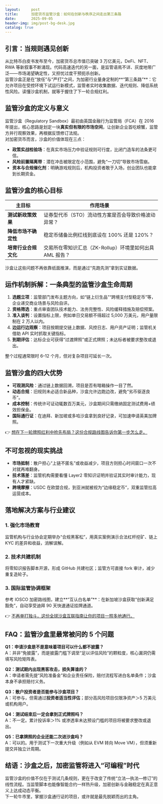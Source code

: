 ```yaml
---
layout:     post
title:      加密货币监管沙盒：如何在创新与秩序之间走出第三条路
date:       2025-09-05
header-img: img/post-bg-desk.jpg
catalog: true
---
```


## 引言：当规则遇见创新

从比特币白皮书发布至今，加密货币总市值已突破 3 万亿美元，DeFi、NFT、RWA 等新叙事不断涌现。代码高速迭代的另一面，是监管语焉不详、灰度地带广泛——市场渴望确定性，又担忧过度干预扼杀创新。  
监管沙盒正是在“放任”与“严打”之间，为加密行业量身定制的**“第三条路”**：它允许项目在受控环境下试运行新模式，监管者实时收集数据、迭代规则、降低系统性风险。读懂沙盒机制，就等于握住了下一轮合规红利。

## 监管沙盒的定义与意义

监管沙盒（Regulatory Sandbox）最初由英国金融行为监管局（FCA）在 2016 年提出，核心思路是划定一块**真实但有限的市场空间**，让创新企业首吃螃蟹，监管方并行观察效果，再根据反馈修订法规。  
对加密货币而言，沙盒的价值体现在三点：

- **政策实战检验场**：在真实市场压力中验证规则可行度，比闭门造车的法条更可信。  
- **风险前置隔离带**：潜在冲击被限定在小范围，避免“一刀切”导致市场雪崩。  
- **资本与合规催化剂**：明确游戏规则后，机构投资者敢于入场，创业团队也能拿到长期资金。

## 监管沙盒的核心目标

| 主目标 | 作用场景 |
| ------ | -------- |
| **测试新政策效果** | 证券型代币（STO）流动性方案是否会导致价格波动异常？ |
| **降低市场不确定性** | 稳定币储备比例红线到底设在 100% 还是 120%？ |
| **培育行业合规文化** | 交易所在零知识汇总（ZK-Rollup）环境里如何出具 AML 报告？ |

沙盒让这些问题不再依靠纸面推演，而是通过“先跑先测”拿到实证数据。

## 运作机制拆解：一条典型的监管沙盒生命周期

1. **选题立项**：监管部门发布主题方向，如“链上衍生品”“跨境支付型稳定币”等，企业递交商业场景与风险自评。  
2. **资格筛选**：重点审查团队技术能力、法务完整性、风险缓释措施及赔偿预案。  
3. **准入谈判**：设置指标上限，例如单日交易额不得超过 5,000 万美元，用户量限制在 2 万人以内。  
4. **边运行边观察**：项目按期提交链上数据、风控日志、用户资产证明；监管机关借助 API 实时抓取关键指标。  
5. **到期评估**：达标企业可获得“过渡牌照”或正式牌照；未达标者被要求整改或退出。

整个过程通常限时 6–12 个月，但对复杂项目可延长一次。

## 监管沙盒的四大优势

- **可观测风险**：通过链上数据回溯，项目是否有暗箱操作一目了然。  
- **动态合规**：旧规则未必适合新品种，沙盒允许边跑边改，避免“劣币驱逐良币”。  
- **成本控制**：传统许可证动辄数百万美元，沙盒期间只需缴纳固定测试费用+绩效担保金。  
- **国际通行证**：在迪拜、新加坡或多哈沙盒拿到良好记录，可加速申请英美加牌照。

👉 [想在下一轮牌照红利中抢先布局？这份合规路线图告诉你第一步怎么走。](https://okxdog.com/)

## 不可忽视的现实挑战

- **市场抵制**：散户担心“上链不匿名”或收益减少，项目方则担心时间窗口一次不对就再难翻身。  
- **技术落差**：监管机构需要看懂 Layer2 零知识证明并验证其实时审计能力，现有人才紧缺。  
- **跨境摩擦**：USDC 在欧盟合规，到亚洲就被视为“边缘稳定币”，双重监管拉高运营成本。

## 落地解决方案与行业建议

### 1. 强化市场教育  
监管机构与行业协会定期举办“合规黑客松”，用真实案例演示合法杠杆挖矿、链上 KYC 的差异和收益，消解误解。

### 2. 技术共建机制  
将零知识报告脚本开源，形成 GitHub 共建社区；监管方可直接 fork 审计，减少重复造轮子。

### 3. 国际监管协调框架  
参考 IOSCO 加密路线图，建立**“互认白名单”**：在新加坡沙盒获取“创新满足豁免”，自动享受迪拜 90 天快速通证挂牌通道。

👉 [不再单打独斗，这份全球沙盒互联指南让你的项目一照多地通行。](https://okxdog.com/)

## FAQ：监管沙盒里最常被问的 5 个问题

**Q1：申请沙盒是不是意味着项目可以什么都不披露？**  
A：并非“免披露”，而是披露门槛下调至“足以评估风险”的颗粒度，核心漏洞仍需填写风险矩阵表。

**Q2：测试期内出现黑客攻击，损失算谁的？**  
A：申请者需先提“风险准备金”和企业责任保险，赔付流程写进白名单条件；沙盒本身不承担赔付义务。

**Q3：散户投资者是否能参与沙盒项目？**  
A：可参与，但需通过**投资者适当性评估**；部分高风险项目仅限净资产＞5 万美元或机构用户。

**Q4：测试结束后一定会拿到正式牌照吗？**  
A：不一定。累计投诉率＞1% 或渗透率未达预设门槛的项目将被要求整改或退出。

**Q5：已拿牌照的企业还能二次进沙盒吗？**  
A：可以的。用于测试下一次重大升级（例如从 EVM 转向 Move VM），但须重新提交并独立计周期。

## 结语：沙盒之后，加密监管将进入“可编程”时代

监管沙盒的价值不仅在于测试几条规则，更在于改变了传统“立法—执法—修订”的线性流程。当监管脚本也能像智能合约一样热升级，加密创新与金融稳定在真正意义上达成动态平衡。  
下一轮牛市里，掌握沙盒通行证的项目，或许就是最先脱颖而出的主角。